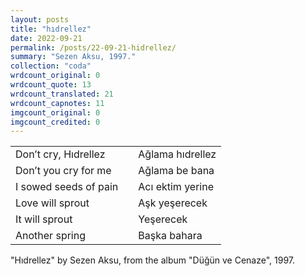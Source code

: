 ```yaml
---
layout: posts
title: "hıdrellez"
date: 2022-09-21
permalink: /posts/22-09-21-hidrellez/
summary: "Sezen Aksu, 1997."
collection: "coda"
wrdcount_original: 0
wrdcount_quote: 13
wrdcount_translated: 21
wrdcount_capnotes: 11
imgcount_original: 0
imgcount_credited: 0
---
```

| | | |
|-|-|-|
|<span class="text-body-quote">Don’t cry, Hıdrellez</span>| |<span class="text-body-qtdark">Ağlama hıdrellez</span>|
|<span class="text-body-quote">Don’t you cry for me</span>| |<span class="text-body-qtdark">Ağlama be bana</span>|
|<span class="text-body-quote">I sowed seeds of pain</span>| |<span class="text-body-qtdark">Acı ektim yerine</span>|
|<span class="text-body-quote">Love will sprout</span>| |<span class="text-body-qtdark">Aşk yeşerecek</span>|
|<span class="text-body-quote">It will sprout</span>| |<span class="text-body-qtdark">Yeşerecek</span>|
|<span class="text-body-quote">Another spring</span>| |<span class="text-body-qtdark">Başka bahara</span>|

<span class="text-body-credit">"Hıdrellez" by Sezen Aksu, from the album "Düğün ve Cenaze", 1997.</span>

